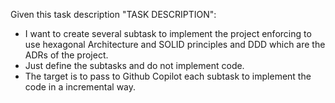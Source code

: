 Given this task description "TASK DESCRIPTION":
- I want to create several subtask to implement the project enforcing to use hexagonal Architecture and SOLID principles and DDD which are the ADRs of the project.
- Just define the subtasks and do not implement code.
- The target is to pass to Github Copilot each subtask to implement the code in a incremental way.